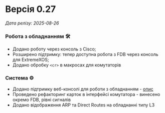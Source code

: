 # Версія 0.27
_Дата релізу: 2025-08-26_

### Робота з обладнанням 🛠️
- Додано роботу через консоль з Cisco;
- Розширено підтримку: тепер доступна робота з FDB через консоль для ExtremeXOS;
- Додано обробку `<cr>` в макросах для комутаторів


### Система ⚙️
- Додано підтримку веб-консолі для роботи з обладнанням - [опис](../components/console.md)
- Проведено рефакторинг карток в інтерфейсі комутатора - винесено окремо FDB, рівні сигналів
- Додано відображення ARP та Direct Routes на обладнанні типу L3
